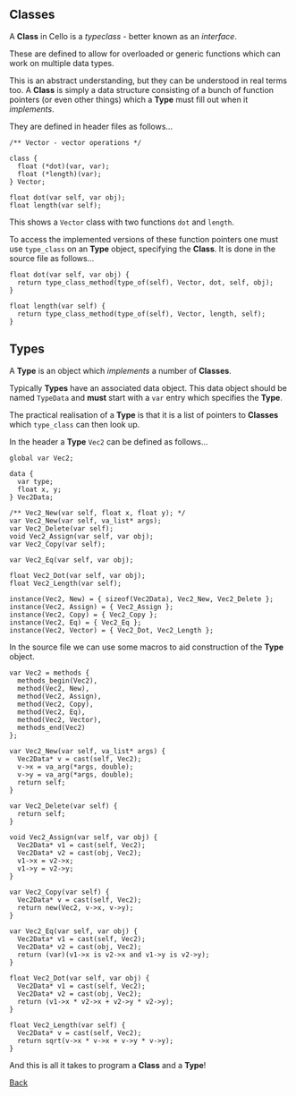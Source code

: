 
Classes
-------

A __Class__ in Cello is a _typeclass_ - better known as an _interface_.

These are defined to allow for overloaded or generic functions which can work on multiple data types.

This is an abstract understanding, but they can be understood in real terms too. A __Class__ is simply a data structure consisting of a bunch of function pointers (or even other things) which a __Type__ must fill out when it _implements_. 

They are defined in header files as follows...

    /** Vector - vector operations */

    class {
      float (*dot)(var, var);
      float (*length)(var);
    } Vector;

    float dot(var self, var obj);
    float length(var self);

This shows a `Vector` class with two functions `dot` and `length`.

To access the implemented versions of these function pointers one must use `type_class` on an __Type__ object, specifying the __Class__. It is done in the source file as follows...

    float dot(var self, var obj) {
      return type_class_method(type_of(self), Vector, dot, self, obj);
    }

    float length(var self) {
      return type_class_method(type_of(self), Vector, length, self);
    }


Types
-----

A __Type__ is an object which _implements_ a number of __Classes__.

Typically __Types__ have an associated data object. This data object should be named `TypeData` and __must__ start with a `var` entry which specifies the __Type__.

The practical realisation of a __Type__ is that it is a list of pointers to __Classes__ which `type_class` can then look up.

In the header a __Type__  `Vec2` can be defined as follows...

    global var Vec2;

    data {
      var type;
      float x, y;
    } Vec2Data;

    /** Vec2_New(var self, float x, float y); */
    var Vec2_New(var self, va_list* args);
    var Vec2_Delete(var self);
    void Vec2_Assign(var self, var obj);
    var Vec2_Copy(var self);

    var Vec2_Eq(var self, var obj);

    float Vec2_Dot(var self, var obj);
    float Vec2_Length(var self);

    instance(Vec2, New) = { sizeof(Vec2Data), Vec2_New, Vec2_Delete };
    instance(Vec2, Assign) = { Vec2_Assign };
    instance(Vec2, Copy) = { Vec2_Copy };
    instance(Vec2, Eq) = { Vec2_Eq };
    instance(Vec2, Vector) = { Vec2_Dot, Vec2_Length };

In the source file we can use some macros to aid construction of the __Type__ object.

    var Vec2 = methods {
      methods_begin(Vec2),
      method(Vec2, New),
      method(Vec2, Assign),
      method(Vec2, Copy),
      method(Vec2, Eq),
      method(Vec2, Vector),
      methods_end(Vec2)
    };

    var Vec2_New(var self, va_list* args) {
      Vec2Data* v = cast(self, Vec2);
      v->x = va_arg(*args, double);
      v->y = va_arg(*args, double);
      return self;
    }

    var Vec2_Delete(var self) {
      return self;
    }

    void Vec2_Assign(var self, var obj) {
      Vec2Data* v1 = cast(self, Vec2);
      Vec2Data* v2 = cast(obj, Vec2);
      v1->x = v2->x;
      v1->y = v2->y;
    }

    var Vec2_Copy(var self) {
      Vec2Data* v = cast(self, Vec2);
      return new(Vec2, v->x, v->y);
    }

    var Vec2_Eq(var self, var obj) {
      Vec2Data* v1 = cast(self, Vec2);
      Vec2Data* v2 = cast(obj, Vec2);
      return (var)(v1->x is v2->x and v1->y is v2->y);
    }

    float Vec2_Dot(var self, var obj) {
      Vec2Data* v1 = cast(self, Vec2);
      Vec2Data* v2 = cast(obj, Vec2);
      return (v1->x * v2->x + v2->y * v2->y);
    }

    float Vec2_Length(var self) {
      Vec2Data* v = cast(self, Vec2);
      return sqrt(v->x * v->x + v->y * v->y);
    }

    
And this is all it takes to program a __Class__ and a __Type__!
    
[Back](/documentation)
